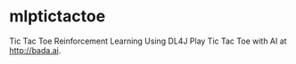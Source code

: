 # mlptictactoe
Tic Tac Toe Reinforcement Learning Using DL4J
Play Tic Tac Toe with AI at http://bada.ai.
